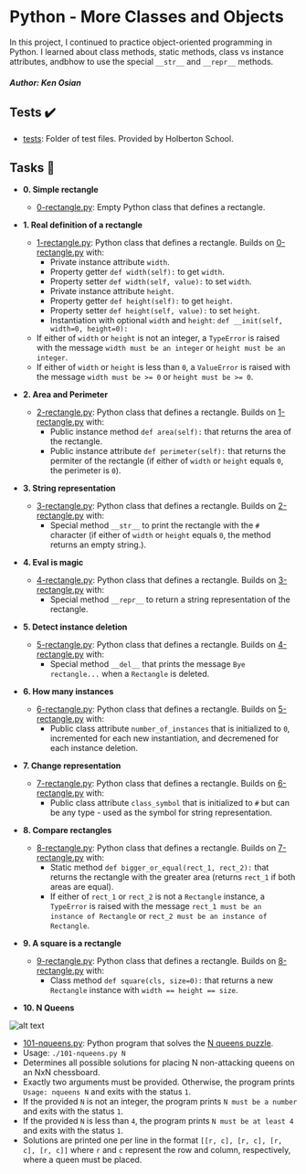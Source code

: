 # Python - More Classes and Objects

In this project, I continued to practice object-oriented programming in Python. I learned about class methods, static methods, class vs instance attributes, andbhow to use the special `__str__` and `__repr__` methods.

##### Author: Ken Osian

## Tests :heavy_check_mark:

- [tests](./tests): Folder of test files. Provided by Holberton School.

## Tasks :page_with_curl:

- **0. Simple rectangle**

  - [0-rectangle.py](./0-rectangle.py): Empty Python class that defines a rectangle.

- **1. Real definition of a rectangle**

  - [1-rectangle.py](./1-rectangle.py): Python class that defines a rectangle. Builds on [0-rectangle.py](./0-rectangle.py) with:
    - Private instance attribute `width`.
    - Property getter `def width(self):` to get `width`.
    - Property setter `def width(self, value):` to set `width`.
    - Private instance attribute `height`.
    - Property getter `def height(self):` to get `height`.
    - Property setter `def height(self, value):` to set `height`.
    - Instantiation with optional `width` and `height`: `def __init(self, width=0, height=0):`
  - If either of `width` or `height` is not an integer, a `TypeError` is raised with the message `width must be an integer` or `height must be an integer`.
  - If either of `width` or `height` is less than `0`, a `ValueError` is raised with the message `width must be >= 0` or `height must be >= 0`.

- **2. Area and Perimeter**

  - [2-rectangle.py](./2-rectangle.py): Python class that defines a rectangle. Builds on [1-rectangle.py](./1-rectangle.py) with:
    - Public instance method `def area(self):` that returns the area of the rectangle.
    - Public instance attribute `def perimeter(self):` that returns the permiter of the rectangle (if either of `width` or `height` equals `0`, the perimeter is `0`).

- **3. String representation**

  - [3-rectangle.py](./3-rectangle.py): Python class that defines a rectangle. Builds on [2-rectangle.py](./2-rectangle.py) with:
    - Special method `__str__` to print the rectangle with the `#` character (if either of `width` or `height` equals `0`, the method returns an empty
      string.).

- **4. Eval is magic**

  - [4-rectangle.py](./4-rectangle.py): Python class that defines a rectangle. Builds on [3-rectangle.py](./3-rectangle.py) with:
    - Special method `__repr__` to return a string representation of the rectangle.

- **5. Detect instance deletion**

  - [5-rectangle.py](./5-rectangle.py): Python class that defines a rectangle. Builds on [4-rectangle.py](./4-rectangle.py) with:
    - Special method `__del__` that prints the message `Bye rectangle...` when a `Rectangle` is deleted.

- **6. How many instances**

  - [6-rectangle.py](./6-rectangle.py): Python class that defines a rectangle. Builds on [5-rectangle.py](./5-rectangle.py) with:
    - Public class attribute `number_of_instances` that is initialized to `0`, incremented for each new instantiation, and decremened for each instance deletion.

- **7. Change representation**

  - [7-rectangle.py](./7-rectangle.py): Python class that defines a rectangle. Builds on [6-rectangle.py](./6-rectangle.py) with:
    - Public class attribute `class_symbol` that is initialized to `#` but can be any type - used as the symbol for string representation.

- **8. Compare rectangles**

  - [8-rectangle.py](./8-rectangle.py): Python class that defines a rectangle. Builds on [7-rectangle.py](./7-rectangle.py) with:
    - Static method `def bigger_or_equal(rect_1, rect_2):` that returns the rectangle with the greater area (returns `rect_1` if both areas are equal).
    - If either of `rect_1` or `rect_2` is not a `Rectangle` instance, a `TypeError` is raised with the message `rect_1 must be an instance of Rectangle` or `rect_2 must be an instance of Rectangle`.

- **9. A square is a rectangle**

  - [9-rectangle.py](./9-rectangle.py): Python class that defines a rectangle. Builds on [8-rectangle.py](./8-rectangle.py) with:
    - Class method `def square(cls, size=0):` that returns a new `Rectangle` instance with `width == height == size`.

- **10. N Queens**

![alt text](http://www.crestbook.com/files/Judit-photo1_602x433.jpg)

- [101-nqueens.py](./101-nqueens.py): Python program that solves the [N queens puzzle](https://en.wikipedia.org/wiki/Eight_queens_puzzle).
- Usage: `./101-nqueens.py N`
- Determines all possible solutions for placing N non-attacking queens on an NxN chessboard.
- Exactly two arguments must be provided. Otherwise, the program prints `Usage: nqueens N` and exits with the status `1`.
- If the provided `N` is not an integer, the program prints `N must be a number` and exits with the status `1`.
- If the provided `N` is less than `4`, the program prints `N must be at least 4` and exits with the status `1`.
- Solutions are printed one per line in the format `[[r, c], [r, c], [r, c], [r, c]]` where `r` and `c` represent the row and column, respectively, where a queen must be placed.
